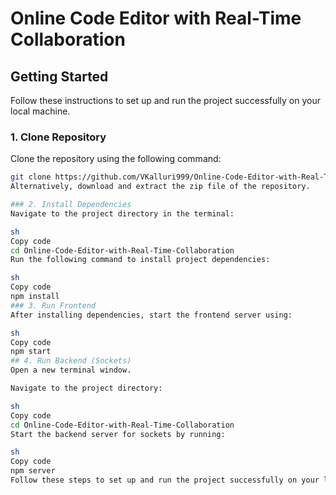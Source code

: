 # Online Code Editor with Real-Time Collaboration

## Getting Started

Follow these instructions to set up and run the project successfully on your local machine.

### 1. Clone Repository

Clone the repository using the following command:
```sh
git clone https://github.com/VKalluri999/Online-Code-Editor-with-Real-Time-Collaboration
Alternatively, download and extract the zip file of the repository.

### 2. Install Dependencies
Navigate to the project directory in the terminal:

sh
Copy code
cd Online-Code-Editor-with-Real-Time-Collaboration
Run the following command to install project dependencies:

sh
Copy code
npm install
### 3. Run Frontend
After installing dependencies, start the frontend server using:

sh
Copy code
npm start
## 4. Run Backend (Sockets)
Open a new terminal window.

Navigate to the project directory:

sh
Copy code
cd Online-Code-Editor-with-Real-Time-Collaboration
Start the backend server for sockets by running:

sh
Copy code
npm server
Follow these steps to set up and run the project successfully on your local machine.
